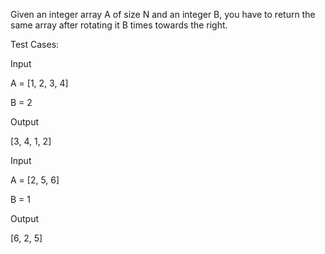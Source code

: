 Given an integer array A of size N and an integer B, you have to return the same array after rotating it B times towards the right.


Test Cases:

Input

A = [1, 2, 3, 4]

B = 2

Output

[3, 4, 1, 2]

Input

A = [2, 5, 6]

B = 1

Output

[6, 2, 5]
